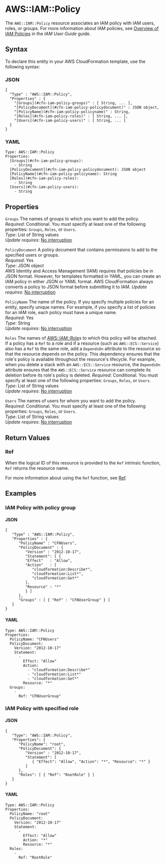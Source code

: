 # AWS::IAM::Policy<a name="aws-resource-iam-policy"></a>

The `AWS::IAM::Policy` resource associates an IAM policy with IAM users, roles, or groups\. For more information about IAM policies, see [Overview of IAM Policies](https://docs.aws.amazon.com/IAM/latest/UserGuide/policies_overview.html) in the *IAM User Guide* guide\.

## Syntax<a name="aws-resource-iam-policy-syntax"></a>

To declare this entity in your AWS CloudFormation template, use the following syntax:

### JSON<a name="aws-resource-iam-policy-syntax.json"></a>

```
{
  "Type" : "AWS::IAM::Policy",
  "Properties" : { 
    "[Groups](#cfn-iam-policy-groups)" : [ String, ... ],
    "[PolicyDocument](#cfn-iam-policy-policydocument)" : JSON object,
    "[PolicyName](#cfn-iam-policy-policyname)" : String,
    "[Roles](#cfn-iam-policy-roles)" : [ String, ... ],
    "[Users](#cfn-iam-policy-users)" : [ String, ... ]
  }
}
```

### YAML<a name="aws-resource-iam-policy-syntax.yaml"></a>

```
Type: AWS::IAM::Policy
Properties: 
  [Groups](#cfn-iam-policy-groups):
    - String
  [PolicyDocument](#cfn-iam-policy-policydocument): JSON object
  [PolicyName](#cfn-iam-policy-policyname): String
  [Roles](#cfn-iam-policy-roles):
    - String
  [Users](#cfn-iam-policy-users):
    - String
```

## Properties<a name="w13ab1c21c10d156c32b7"></a>

`Groups`  <a name="cfn-iam-policy-groups"></a>
The names of groups to which you want to add the policy\.  
*Required*: Conditional\. You must specify at least one of the following properties: `Groups`, `Roles`, or `Users`\.  
*Type*: List of String values  
*Update requires*: [No interruption](using-cfn-updating-stacks-update-behaviors.md#update-no-interrupt)

`PolicyDocument`  <a name="cfn-iam-policy-policydocument"></a>
A policy document that contains permissions to add to the specified users or groups\.  
*Required*: Yes  
*Type*: JSON object  
AWS Identity and Access Management \(IAM\) requires that policies be in JSON format\. However, for templates formatted in YAML, you can create an IAM policy in either JSON or YAML format\. AWS CloudFormation always converts a policy to JSON format before submitting it to IAM\.
*Update requires*: [No interruption](using-cfn-updating-stacks-update-behaviors.md#update-no-interrupt)

`PolicyName`  <a name="cfn-iam-policy-policyname"></a>
The name of the policy\. If you specify multiple policies for an entity, specify unique names\. For example, if you specify a list of policies for an IAM role, each policy must have a unique name\.  
*Required*: Yes  
*Type*: String  
*Update requires*: [No interruption](using-cfn-updating-stacks-update-behaviors.md#update-no-interrupt)

`Roles`  <a name="cfn-iam-policy-roles"></a>
The names of [AWS::IAM::Role](aws-resource-iam-role.md)s to which this policy will be attached\.  
If a policy has a `Ref` to a role and if a resource \(such as `AWS::ECS::Service`\) also has a `Ref` to the same role, add a `DependsOn` attribute to the resource so that the resource depends on the policy\. This dependency ensures that the role's policy is available throughout the resource's lifecycle\. For example, when you delete a stack with an `AWS::ECS::Service` resource, the `DependsOn` attribute ensures that the `AWS::ECS::Service` resource can complete its deletion before its role's policy is deleted\.
*Required*: Conditional\. You must specify at least one of the following properties: `Groups`, `Roles`, or `Users`\.  
*Type*: List of String values  
*Update requires*: [No interruption](using-cfn-updating-stacks-update-behaviors.md#update-no-interrupt)

`Users`  <a name="cfn-iam-policy-users"></a>
The names of users for whom you want to add the policy\.  
*Required*: Conditional\. You must specify at least one of the following properties: `Groups`, `Roles`, or `Users`\.  
*Type*: List of String values  
*Update requires*: [No interruption](using-cfn-updating-stacks-update-behaviors.md#update-no-interrupt)

## Return Values<a name="w13ab1c21c10d156c32b9"></a>

### Ref<a name="w13ab1c21c10d156c32b9b2"></a>

When the logical ID of this resource is provided to the `Ref` intrinsic function, `Ref` returns the resource name\.

For more information about using the `Ref` function, see [Ref](intrinsic-function-reference-ref.md)\.

## Examples<a name="w13ab1c21c10d156c32c11"></a>

### IAM Policy with policy group<a name="w13ab1c21c10d156c32c11b2"></a>

#### JSON<a name="aws-resource-iam-policy-example1.json"></a>

```
{
   "Type" : "AWS::IAM::Policy",
   "Properties" : {
      "PolicyName" : "CFNUsers",
      "PolicyDocument" : {
         "Version" : "2012-10-17",
         "Statement": [ {
         "Effect"   : "Allow",
         "Action"   : [
            "cloudformation:Describe*",
            "cloudformation:List*",
            "cloudformation:Get*"
         ],
         "Resource" : "*"
         } ]
      },
      "Groups" : [ { "Ref" : "CFNUserGroup" } ]
   }
}
```

#### YAML<a name="aws-resource-iam-policy-example1.yaml"></a>

```
Type: AWS::IAM::Policy
Properties: 
  PolicyName: "CFNUsers"
  PolicyDocument: 
    Version: "2012-10-17"
    Statement: 
      - 
        Effect: "Allow"
        Action: 
          - "cloudformation:Describe*"
          - "cloudformation:List*"
          - "cloudformation:Get*"
        Resource: "*"
  Groups: 
    - 
      Ref: "CFNUserGroup"
```

### IAM Policy with specified role<a name="w13ab1c21c10d156c32c11b4"></a>

#### JSON<a name="aws-resource-iam-policy-example2.json"></a>

```
{
   "Type": "AWS::IAM::Policy",
   "Properties": {
      "PolicyName": "root",
      "PolicyDocument": {
         "Version" : "2012-10-17",
         "Statement": [
            { "Effect": "Allow", "Action": "*", "Resource": "*" }
         ]
      },
      "Roles": [ { "Ref": "RootRole" } ]
   }
}
```

#### YAML<a name="aws-resource-iam-policy-example2.yaml"></a>

```
Type: AWS::IAM::Policy
Properties: 
  PolicyName: "root"
  PolicyDocument: 
    Version: "2012-10-17"
    Statement: 
      - 
        Effect: "Allow"
        Action: "*"
        Resource: "*"
  Roles: 
    - 
      Ref: "RootRole"
```